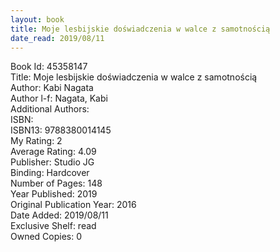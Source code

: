 ```yaml
---
layout: book
title: Moje lesbijskie doświadczenia w walce z samotnością
date_read: 2019/08/11
---
```


Book Id: 45358147<br />
Title: Moje lesbijskie doświadczenia w walce z samotnością<br />
Author: Kabi Nagata<br />
Author l-f: Nagata, Kabi<br />
Additional Authors: <br />
ISBN: <br />
ISBN13: 9788380014145<br />
My Rating: 2<br />
Average Rating: 4.09<br />
Publisher: Studio JG<br />
Binding: Hardcover<br />
Number of Pages: 148<br />
Year Published: 2019<br />
Original Publication Year: 2016<br />
Date Added: 2019/08/11<br />
Exclusive Shelf: read<br />
Owned Copies: 0<br />

